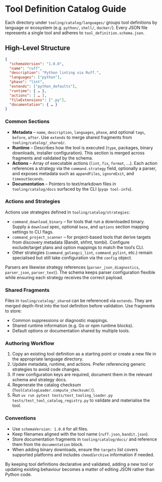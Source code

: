 <!-- SPDX-License-Identifier: MIT -->

<!-- Copyright (c) 2025 Blackcat Informatics® Inc. -->

# Tool Definition Catalog Guide

Each directory under `tooling/catalog/languages/` groups tool definitions by
language or ecosystem (e.g. `python/`, `shell/`, `docker/`). Every JSON file
represents a single tool and adheres to `tool_definition.schema.json`.

## High-Level Structure

```json
{
  "schemaVersion": "1.0.0",
  "name": "ruff",
  "description": "Python linting via Ruff.",
  "languages": ["python"],
  "phase": "lint",
  "extends": ["python_defaults"],
  "runtime": { … },
  "actions": [ … ],
  "fileExtensions": [".py"],
  "documentation": { … }
}
```

### Common Sections

- **Metadata** – `name`, `description`, `languages`, `phase`, and optional
  `tags`, `before`, `after`. Use `extends` to merge shared fragments from
  `tooling/catalog/_shared/`.
- **Runtime** – Describes how the tool is executed (`type`, packages, binary
  downloads, installer configuration). This section is merged across fragments
  and validated by the schema.
- **Actions** – Array of executable actions (`lint`, `fix`, `format`, …). Each
  action references a strategy via the `command.strategy` field, optionally a
  parser, and exposes metadata such as `appendFiles`, `ignoreExit`, and
  `timeoutSeconds`.
- **Documentation** – Pointers to text/markdown files in `tooling/catalog/docs`
  surfaced by the CLI (`pyqa tool-info`).

### Actions and Strategies

Actions use strategies defined in `tooling/catalog/strategies`:

- `command_download_binary` – for tools that run a downloaded binary. Supply a
  `download` spec, optional `base`, and `options` section mapping settings to
  CLI flags.
- `command_project_scanner` – for project-based tools that derive targets from
  discovery metadata (Bandit, shfmt, tombi). Configure exclude/target plans and
  option mappings to match the tool’s CLI.
- Other strategies (`command_golangci_lint`, `command_pylint`, etc.) remain
  specialised but still take configuration via the `config` object.

Parsers are likewise strategy references (`parser_json_diagnostics`,
`parser_json`, `parser_text`). The schema keeps parser configuration flexible
while ensuring each strategy receives the correct payload.

### Shared Fragments

Files in `tooling/catalog/_shared` can be referenced via `extends`. They are
merged depth-first into the tool definition before validation. Use fragments to
store:

- Common suppressions or diagnostic mappings.
- Shared runtime information (e.g. Go or npm runtime blocks).
- Default options or documentation shared by multiple tools.

### Authoring Workflow

1. Copy an existing tool definition as a starting point or create a new file in
   the appropriate language directory.
1. Update metadata, runtime, and actions. Prefer referencing generic strategies
   to avoid code changes.
1. If new configuration keys are required, document them in the relevant schema
   and strategy docs.
1. Regenerate the catalog checksum (`ToolCatalogLoader.compute_checksum()`).
1. Run `uv run pytest tests/test_tooling_loader.py tests/test_tool_catalog_registry.py`
   to validate and materialise the tool.

### Conventions

- Use `schemaVersion: 1.0.0` for all files.
- Keep filenames aligned with the tool name (`ruff.json`, `bandit.json`).
- Store documentation fragments in `tooling/catalog/docs/` and reference them
  from the `documentation` block.
- When adding binary downloads, ensure the `targets` list covers supported
  platforms and includes `chmod`/`archive` information if needed.

By keeping tool definitions declarative and validated, adding a new tool or
updating existing behaviour becomes a matter of editing JSON rather than Python
code.
